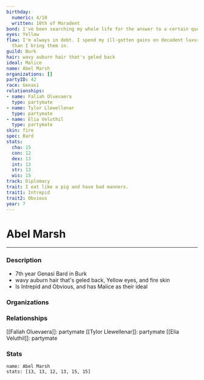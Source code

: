 ```yaml
---
birthday:
  numeric: 4/10
  written: 10th of Moradent
bond: I've been searching my whole life for the answer to a certain question.
eyes: Yellow
flaw: I'm always in debt. I spend my ill-gotten gains on decadent luxuries faster
  than I bring them in.
guild: Burk
hair: wavy auburn hair that's geled back
ideal: Malice
name: Abel Marsh
organizations: []
partyID: 42
race: Genasi
relationships:
- name: Faliah Oluevaera
  type: partymate
- name: Tylor Llewellenar
  type: partymate
- name: Elia Veluthil
  type: partymate
skin: fire
spec: Bard
stats:
  cha: 15
  con: 12
  dex: 13
  int: 13
  str: 13
  wis: 15
track: Diplomacy
trait: I eat like a pig and have bad manners.
trait1: Intrepid
trait2: Obvious
year: 7
---
```

# Abel Marsh
---
### Description
- 7th year Genasi Bard in Burk
- wavy auburn hair that's geled back, Yellow eyes, and fire skin
- Is Intrepid and Obvious, and has Malice as their ideal

### Organizations
### Relationships
[[Faliah Oluevaera]]: partymate
[[Tylor Llewellenar]]: partymate
[[Elia Veluthil]]: partymate
### Stats
```statblock
name: Abel Marsh
stats: [13, 13, 12, 13, 15, 15]
```